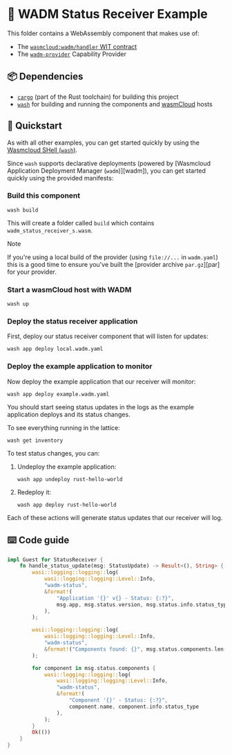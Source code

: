 # 📡 WADM Status Receiver Example

This folder contains a WebAssembly component that makes use of:

- The [`wasmcloud:wadm/handler` WIT contract][contract]
- The [`wadm-provider`][provider] Capability Provider

[contract]: ./wit/deps/wasmcloud-wadm/package.wit
[provider]: ../../../../crates/provider-wadm

## 📦 Dependencies

- [`cargo`][cargo] (part of the Rust toolchain) for building this project
- [`wash`][wash] for building and running the components and [wasmCloud][wasmcloud] hosts

[cargo]: https://doc.rust-lang.org/cargo/
[wash]: https://github.com/wasmCloud/wash

## 👟 Quickstart

As with all other examples, you can get started quickly by using the [Wasmcloud SHell (`wash`)][wash].

Since `wash` supports declarative deployments (powered by [Wasmcloud Application Deployment Manager (`wadm`)][wadm]), you can get started quickly using the provided manifests:

### Build this component

```console
wash build
```

This will create a folder called `build` which contains `wadm_status_receiver_s.wasm`.

> [!NOTE]
> If you're using a local build of the provider (using `file://...` in `wadm.yaml`) this is a good time to ensure you've built the [provider archive `par.gz`][par] for your provider.

### Start a wasmCloud host with WADM

```console
wash up
```

### Deploy the status receiver application

First, deploy our status receiver component that will listen for updates:

```console
wash app deploy local.wadm.yaml
```

### Deploy the example application to monitor

Now deploy the example application that our receiver will monitor:

```console
wash app deploy example.wadm.yaml
```

You should start seeing status updates in the logs as the example application deploys and its status changes.

To see everything running in the lattice:

```console
wash get inventory
```

To test status changes, you can:
1. Undeploy the example application:
   ```console
   wash app undeploy rust-hello-world
   ```
2. Redeploy it:
   ```console
   wash app deploy rust-hello-world
   ```

Each of these actions will generate status updates that our receiver will log.

## ⌨️ Code guide

```rust
impl Guest for StatusReceiver {
    fn handle_status_update(msg: StatusUpdate) -> Result<(), String> {
        wasi::logging::logging::log(
            wasi::logging::logging::Level::Info,
            "wadm-status",
            &format!(
                "Application '{}' v{} - Status: {:?}",
                msg.app, msg.status.version, msg.status.info.status_type
            ),
        );

        wasi::logging::logging::log(
            wasi::logging::logging::Level::Info,
            "wadm-status",
            &format!("Components found: {}", msg.status.components.len()),
        );

        for component in msg.status.components {
            wasi::logging::logging::log(
                wasi::logging::logging::Level::Info,
                "wadm-status",
                &format!(
                    "Component '{}' - Status: {:?}",
                    component.name, component.info.status_type
                ),
            );
        }
        Ok(())
    }
}
```

[wasmcloud]: https://wasmcloud.com/docs/intro
